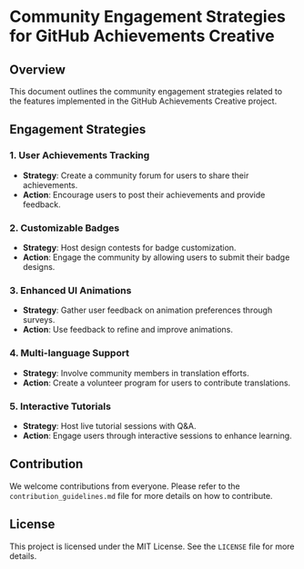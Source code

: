 # Community Engagement Strategies for GitHub Achievements Creative

## Overview
This document outlines the community engagement strategies related to the features implemented in the GitHub Achievements Creative project.

## Engagement Strategies

### 1. User Achievements Tracking
- **Strategy**: Create a community forum for users to share their achievements.
- **Action**: Encourage users to post their achievements and provide feedback.

### 2. Customizable Badges
- **Strategy**: Host design contests for badge customization.
- **Action**: Engage the community by allowing users to submit their badge designs.

### 3. Enhanced UI Animations
- **Strategy**: Gather user feedback on animation preferences through surveys.
- **Action**: Use feedback to refine and improve animations.

### 4. Multi-language Support
- **Strategy**: Involve community members in translation efforts.
- **Action**: Create a volunteer program for users to contribute translations.

### 5. Interactive Tutorials
- **Strategy**: Host live tutorial sessions with Q&A.
- **Action**: Engage users through interactive sessions to enhance learning.

## Contribution
We welcome contributions from everyone. Please refer to the `contribution_guidelines.md` file for more details on how to contribute.

## License
This project is licensed under the MIT License. See the `LICENSE` file for more details.
